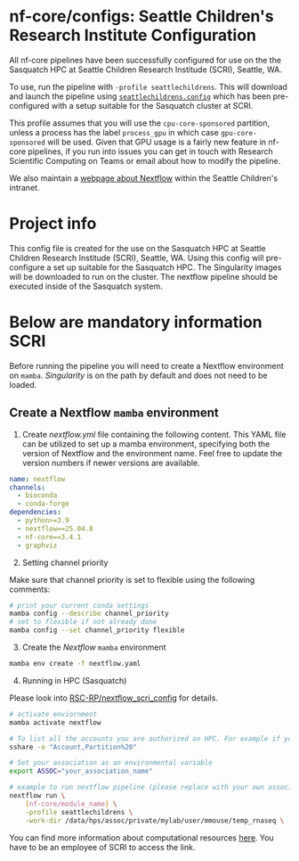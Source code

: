 # nf-core/configs: Seattle Children's Research Institute Configuration

All nf-core pipelines have been successfully configured for use on the the Sasquatch HPC at Seattle Children Research Institude (SCRI), Seattle, WA.

To use, run the pipeline with `-profile seattlechildrens`. This will download and launch the pipeline using [`seattlechildrens.config`](../conf/seattlechildrens.config) which has been pre-configured with a setup suitable for the Sasquatch cluster at SCRI.

This profile assumes that you will use the `cpu-core-sponsored` partition, unless a process has the label `process_gpu` in which case `gpu-core-sponsored` will be used. Given that GPU usage is a fairly new feature in nf-core pipelines, if you run into issues you can get in touch with Research Scientific Computing on Teams or email about how to modify the pipeline.

We also maintain a [webpage about Nextflow](http://gonzo/hpcGuide/Nextflow.html) within the Seattle Children's intranet.

# Project info

This config file is created for the use on the Sasquatch HPC at Seattle Children Research Institude (SCRI), Seattle, WA. Using this config will pre-configure a set up suitable for the Sasquatch HPC. The Singularity images will be downloaded to run on the cluster. The nextflow pipeline should be executed inside of the Sasquatch system.

# Below are mandatory information SCRI

Before running the pipeline you will need to create a Nextflow environment on `mamba`. _Singularity_ is on the path by default and does not need to be loaded.

## Create a Nextflow `mamba` environment

1. Create _nextflow.yml_ file containing the following content. This YAML file can be utilized to set up a mamba environment, specifying both the version of Nextflow and the environment name. Feel free to update the version numbers if newer versions are available.

```yaml
name: nextflow
channels:
  - bioconda
  - conda-forge
dependencies:
  - python>=3.9
  - nextflow==25.04.8
  - nf-core==3.4.1
  - graphviz
```

2. Setting channel priority

Make sure that channel priority is set to flexible using the following comments:

```bash
# print your current conda settings
mamba config --describe channel_priority
# set to flexible if not already done
mamba config --set channel_priority flexible
```

3. Create the _Nextflow_ `mamba` environment

```bash
mamba env create -f nextflow.yaml
```

4. Running in HPC (Sasquatch)

Please look into [RSC-RP/nextflow_scri_config](https://github.com/RSC-RP/nextflow_scri_config) for details.

```bash
# activate enviornment
mamba activate nextflow

# To list all the accounts you are authorized on HPC. For example if you have an account cpu-mylab-sponsored, your association is "mylab".
sshare -o "Account,Partition%20"

# Set your association as an environmental variable
export ASSOC="your_association_name"

# example to run nextflow pipeline (please replace with your own association, module, and temp directory)
nextflow run \
    [nf-core/module_name] \
    -profile seattlechildrens \
    -work-dir /data/hps/assoc/private/mylab/user/mmouse/temp_rnaseq \
```

You can find more information about computational resources [here](https:#child.seattlechildrens.org/research/center_support_services/research_informatics/research_scientific_computing/high_performance_computing_core/). You have to be an employee of SCRI to access the link.
